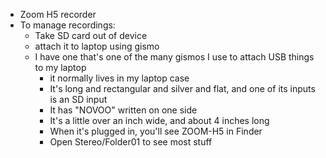 - Zoom H5 recorder
- To manage recordings:
	- Take SD card out of device
	- attach it to laptop using gismo
	- I have one that's one of the many gismos I use to attach USB things to my laptop 
		- it normally lives in my laptop case
		- It's long and rectangular and silver and flat, and one of its inputs is an SD input
		- It has "NOVOO" written on one side
		- It's a little over an inch wide, and about 4 inches long
		- When it's plugged in, you'll see ZOOM-H5 in Finder
		- Open Stereo/Folder01 to see most stuff